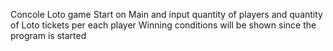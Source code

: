 Concole Loto game
Start on Main and input quantity of players and quantity of Loto tickets per each player
Winning conditions will be shown since the program is started
